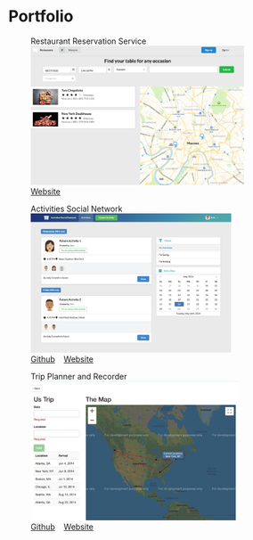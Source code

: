 # Portfolio


<figure>
  <figcaption>Restaurant Reservation Service</figcaption>
  <img src="/images/portfolio/restaurant-reservation-system.png" height="250" alt="Restaurant Reservation Service"/>
  <figcaption>
    <i class="fas fa-globe"></i>
    <a href="http://95.217.177.1:3001">Website</a>
  </figcaption>
</figure>

<figure>
  <figcaption>Activities Social Network</figcaption>
  <img src="/images/portfolio/activities-social-network.png" height="250" alt="Activities Social Network"/>
  <figcaption>
    <i class="fab fa-github"></i> 
    <a href="https://github.com/aleksvagapitov/ActivitiesSocialNetwork">Github</a>
    <span>&nbsp;&nbsp;</span>
    <i class="fas fa-globe"></i>
    <a href="https://activities-social-network.herokuapp.com">Website</a>
  </figcaption>
</figure>

<figure>
  <figcaption>Trip Planner and Recorder</figcaption>
  <img src="/images/portfolio/trip-planner-and-recorder.png" height="250" alt="Trip Planner and Recorder"/>
  <figcaption>
    <i class="fab fa-github"></i> 
    <a href="https://github.com/aleksvagapitov/Trip-Planner-and-Recorder">Github</a>
    <span>&nbsp;&nbsp;</span>
    <i class="fas fa-globe"></i>
    <a href="http://the-world-trip-planner.herokuapp.com/auth/login">Website</a>
  </figcaption>
</figure>
